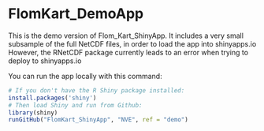 # FlomKart_DemoApp

This is the demo version of Flom_Kart_ShinyApp.
It includes a very small subsample of the full NetCDF files, in order to load the app into shinyapps.io
However, the RNetCDF package currently leads to an error when trying to deploy to shinyapps.io

You can run the app locally with this command:
```r
# If you don't have the R Shiny package installed:
install.packages('shiny')
# Then load Shiny and run from Github:
library(shiny)
runGitHub("FlomKart_ShinyApp", "NVE", ref = "demo")
```
